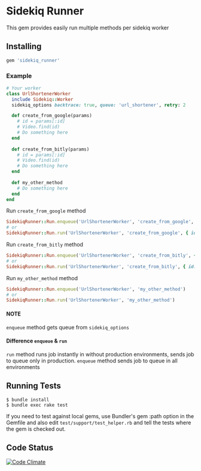 # Sidekiq Runner

This gem provides easily run multiple methods per sidekiq worker

## Installing

```ruby
gem 'sidekiq_runner'
```

### Example
```ruby
# Your worker
class UrlShortenerWorker
  include Sidekiq::Worker
  sidekiq_options backtrace: true, queue: 'url_shortener', retry: 2

  def create_from_google(params)
    # id = params[:id]
    # Video.find(id)
    # Do something here
  end
  
  def create_from_bitly(params)
    # id = params[:id]
    # Video.find(id)
    # Do something here
  end
  
  def my_other_method
    # Do something here
  end
end
```


Run `create_from_google` method

```ruby
SidekiqRunner::Run.enqueue('UrlShortenerWorker', 'create_from_google', { id: 1, my_other_arg: 2 })
# or
SidekiqRunner::Run.run('UrlShortenerWorker', 'create_from_google', { id: 1, my_other_arg: 2 })
```

Run `create_from_bitly` method

```ruby
SidekiqRunner::Run.enqueue('UrlShortenerWorker', 'create_from_bitly', { id: 1, my_other_arg: 2 })
# or
SidekiqRunner::Run.run('UrlShortenerWorker', 'create_from_bitly', { id: 1, my_other_arg: 2 })
```

Run `my_other_method` method

```ruby
SidekiqRunner::Run.enqueue('UrlShortenerWorker', 'my_other_method')
# or
SidekiqRunner::Run.run('UrlShortenerWorker', 'my_other_method')
```

#### NOTE

`enqueue` method gets queue from `sidekiq_options`

#### Difference `enqueue` & `run`

`run` method runs job instantly in without production environments, sends job to queue only in production. `enqueue` method  sends job to queue in all environments

## Running Tests

    $ bundle install
    $ bundle exec rake test

If you need to test against local gems, use Bundler's gem :path option in the Gemfile and also edit `test/support/test_helper.rb` and tell the tests where the gem is checked out.

## Code Status
[![Code Climate](https://codeclimate.com/github/movielala/sidekiq_runner/badges/gpa.svg)](https://codeclimate.com/github/movielala/sidekiq_runner)
